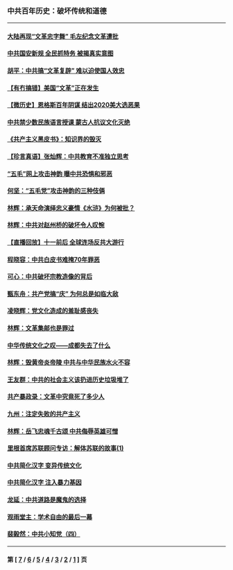 ### 中共百年历史：破坏传统和道德
---
#### [大陆再现“文革忠字舞” 毛左纪念文革遭批](../../pages/nf1176114/n12947385.md?06130430) 
#### [中共国安新规 全民抓特务 被揭真实意图](../../pages/nf1176114/n12911615.md?06130430) 
#### [胡平：中共搞“文革复辟” 难以迫使国人效忠](../../pages/nf1176114/n12905760.md?06130430) 
#### [【有冇搞错】美国“文革”正在发生](../../pages/nf1176114/n12650309.md?06130430) 
#### [【微历史】恩格斯百年阴谋 结出2020美大选恶果](../../pages/nf1176114/n12597490.md?06130430) 
#### [中共禁少数民族语言授课 蒙古人抗议文化灭绝](../../pages/nf1176114/n12362711.md?06130430) 
#### [《共产主义黑皮书》：知识界的毁灭](../../pages/nf1176114/n12198436.md?06130430) 
#### [【珍言真语】张灿辉：中共教育不准独立思考](../../pages/nf1176114/n12116869.md?06130430) 
#### [“五毛”网上攻击神韵 曝中共恐惧和邪恶](../../pages/nf1176114/n11676030.md?06130430) 
#### [何坚：“五毛党”攻击神韵的三种伎俩](../../pages/nf1176114/n11676839.md?06130430) 
#### [林辉：承天命演绎忠义豪情《水浒》为何被批？](../../pages/nf1176114/n11660999.md?06130430) 
#### [林辉：中共对赵州桥的破坏令人叹惋](../../pages/nf1176114/n11622063.md?06130430) 
#### [【直播回放】十一前后 全球连场反共大游行](../../pages/nf1176114/n11544233.md?06130430) 
#### [程晓容：中共白皮书难掩70年罪恶](../../pages/nf1176114/n11552335.md?06130430) 
#### [可心：中共破坏宗教造像的背后](../../pages/nf1176114/n11518358.md?06130430) 
#### [甄东舟：共产党搞“庆” 为何总是如临大敌](../../pages/nf1176114/n11509183.md?06130430) 
#### [凌晓辉：党文化造成的羞耻感丧失](../../pages/nf1176114/n11485526.md?06130430) 
#### [林辉：文革集邮也是罪过](../../pages/nf1176114/n11362608.md?06130430) 
#### [中华传统文化之叹——成都失去了什么](../../pages/nf1176114/n11092294.md?06130430) 
#### [林辉：毁黄帝炎帝陵 中共与中华民族水火不容](../../pages/nf1176114/n11061288.md?06130430) 
#### [王友群：中共的社会主义该扔进历史垃圾堆了](../../pages/nf1176114/n11038771.md?06130430) 
#### [共产暴政录：文革中究竟死了多少人](../../pages/nf1176114/n11000879.md?06130430) 
#### [九州：注定失败的共产主义](../../pages/nf1176114/n10995753.md?06130430) 
#### [林辉：岳飞忠魂千古颂 中共侮辱英雄可憎](../../pages/nf1176114/n10990583.md?06130430) 
#### [里根首席苏联顾问专访：解体苏联的故事(1)](../../pages/nf1176114/n10927121.md?06130430) 
#### [中共简化汉字 变异传统文化](../../pages/nf1176114/n10885901.md?06130430) 
#### [中共简化汉字 注入暴力基因](../../pages/nf1176114/n10884662.md?06130430) 
#### [龙延：中共道路是魔鬼的选择](../../pages/nf1176114/n10902151.md?06130430) 
#### [观雨堂主：学术自由的最后一幕](../../pages/nf1176114/n10896282.md?06130430) 
#### [裴毅然：中共小知党（四）](../../pages/nf1176114/n10889466.md?06130430) 

---
#### 第 [ [7](./7.md?06130430) / [6](./6.md?06130430) / [5](./5.md?06130430) / [4](./4.md?06130430) / [3](./3.md?06130430) / [2](./2.md?06130430) / [1](./1.md?06130430) ] 页
